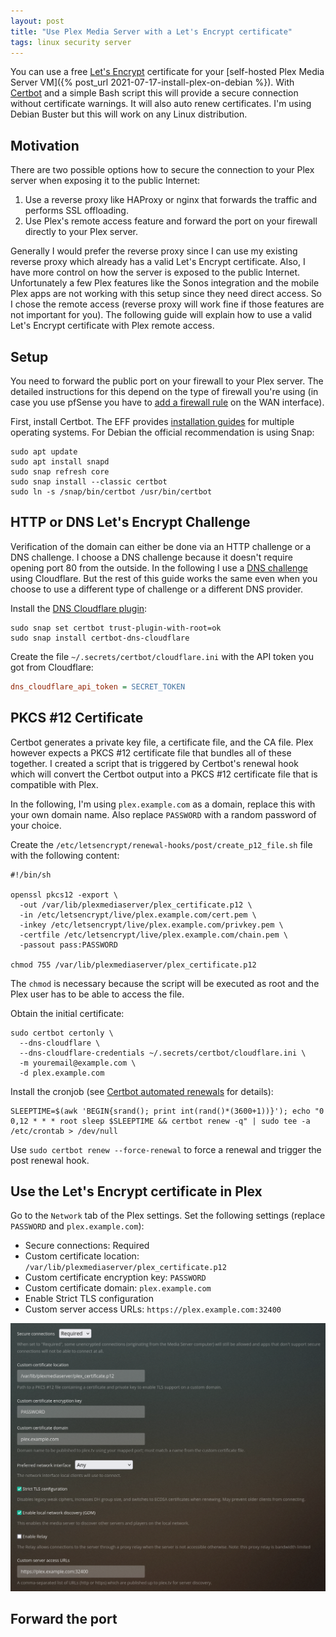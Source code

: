 ```yaml
---
layout: post
title: "Use Plex Media Server with a Let's Encrypt certificate"
tags: linux security server
---
```


You can use a free [Let's Encrypt](https://letsencrypt.org) certificate for your 
[self-hosted Plex Media Server VM]({% post_url 2021-07-17-install-plex-on-debian %}). With
[Certbot](https://certbot.eff.org) and a simple Bash script this will provide a secure connection without certificate
warnings. It will also auto renew certificates. I'm using Debian Buster but this will work on any Linux distribution.

## Motivation

There are two possible options how to secure the connection to your Plex server when exposing it to the public Internet:

1. Use a reverse proxy like HAProxy or nginx that forwards the traffic and performs SSL offloading.
2. Use Plex's remote access feature and forward the port on your firewall directly to your Plex server.

Generally I would prefer the reverse proxy since I can use my existing reverse proxy which already has a valid Let's Encrypt
certificate. Also, I have more control on how the server is exposed to the public Internet. Unfortunately a few Plex
features like the Sonos integration and the mobile Plex apps are not working with this setup since they need direct
access. So I chose the remote access (reverse proxy will work fine if those features are not important for you). The
following guide will explain how to use a valid Let's Encrypt certificate with Plex remote access.

## Setup

You need to forward the public port on your firewall to your Plex server. The detailed instructions for this depend on
the type of firewall you're using (in case you use pfSense you have to
[add a firewall rule](https://docs.netgate.com/pfsense/en/latest/firewall/rule-list-intro.html) on the WAN interface).

First, install Certbot. The EFF provides [installation guides](https://certbot.eff.org/instructions) for multiple
operating systems. For Debian the official recommendation is using Snap:

```shell
sudo apt update
sudo apt install snapd
sudo snap refresh core
sudo snap install --classic certbot
sudo ln -s /snap/bin/certbot /usr/bin/certbot
```

## HTTP or DNS Let's Encrypt Challenge

Verification of the domain can either be done via an HTTP challenge or a DNS challenge. I choose a DNS challenge because
it doesn't require opening port 80 from the outside. In the following I use a
[DNS challenge](https://certbot.eff.org/docs/using.html#dns-plugins) using Cloudflare. But the rest of this guide works
the same even when you choose to use a different type of challenge or a different DNS provider.

Install the [DNS Cloudflare plugin](https://certbot-dns-cloudflare.readthedocs.io/en/stable/):

```shell
sudo snap set certbot trust-plugin-with-root=ok
sudo snap install certbot-dns-cloudflare
```

Create the file `~/.secrets/certbot/cloudflare.ini` with the API token you got from Cloudflare:

```ini
dns_cloudflare_api_token = SECRET_TOKEN
```

## PKCS #12 Certificate

Certbot generates a private key file, a certificate file, and the CA file. Plex however expects a PKCS #12 certificate
file that bundles all of these together. I created a script that is triggered by Certbot's renewal hook which will convert
the Certbot output into a PKCS #12 certificate file that is compatible with Plex.

In the following, I'm using `plex.example.com` as a domain, replace this with your own domain name. Also replace
`PASSWORD` with a random password of your choice.

Create the `/etc/letsencrypt/renewal-hooks/post/create_p12_file.sh` file with the following content:

```shell
#!/bin/sh

openssl pkcs12 -export \
  -out /var/lib/plexmediaserver/plex_certificate.p12 \
  -in /etc/letsencrypt/live/plex.example.com/cert.pem \
  -inkey /etc/letsencrypt/live/plex.example.com/privkey.pem \
  -certfile /etc/letsencrypt/live/plex.example.com/chain.pem \
  -passout pass:PASSWORD

chmod 755 /var/lib/plexmediaserver/plex_certificate.p12
```

The `chmod` is necessary because the script will be executed as root and the Plex user has to be able to access the file.

Obtain the initial certificate:

```shell
sudo certbot certonly \
  --dns-cloudflare \
  --dns-cloudflare-credentials ~/.secrets/certbot/cloudflare.ini \
  -m youremail@example.com \
  -d plex.example.com
```

Install the cronjob (see [Certbot automated renewals](https://certbot.eff.org/docs/using.html#setting-up-automated-renewal)
for details):

```shell
SLEEPTIME=$(awk 'BEGIN{srand(); print int(rand()*(3600+1))}'); echo "0 0,12 * * * root sleep $SLEEPTIME && certbot renew -q" | sudo tee -a /etc/crontab > /dev/null
```

Use `sudo certbot renew --force-renewal` to force a renewal and trigger the post renewal hook.

## Use the Let's Encrypt certificate in Plex

Go to the `Network` tab of the Plex settings. Set the following settings (replace `PASSWORD` and `plex.example.com`):

* Secure connections: Required
* Custom certificate location: `/var/lib/plexmediaserver/plex_certificate.p12`
* Custom certificate encryption key: `PASSWORD`
* Custom certificate domain: `plex.example.com`
* Enable Strict TLS configuration
* Custom server access URLs: `https://plex.example.com:32400`

![Plex Network PKCS #12 Certificate](/assets/images/plex-network-p12-certificate.png)

## Forward the port
